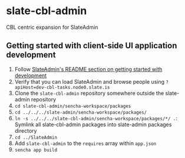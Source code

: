 # slate-cbl-admin
CBL centric expansion for SlateAdmin

## Getting started with client-side UI application development
1. Follow [SlateAdmin's README section on getting started with development](https://github.com/SlateFoundation/slate-admin#getting-started-with-client-side-ui-application-development)
2. Verify that you can load SlateAdmin and browse people using `?apiHost=dev-cbl-tasks.node0.slate.is`
3. Clone the `slate-cbl-admin` repository somewhere outside the slate-admin repository
4. `cd slate-cbl-admin/sencha-workspace/packages`
5. `cd ../../../slate-admin/sencha-workspace/packages/`
7. `ln -s ../../../slate-cbl-admin/sencha-workspace/packages/*/ .`: Symlink all slate-cbl-admin packages into slate-admin packages directory
8. `cd ../SlateAdmin`
9. Add `slate-cbl-admin` to the `requires` array within `app.json`
10. `sencha app build`
